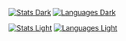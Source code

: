<!-- Dark Stats -->
[![Stats Dark](https://github-readme-stats.vercel.app/api?username=lxnelyclxud&hide=stars&hide_title=true&custom_title=Stats&count_private=true&show_icons=true&hide_border=true&bg_color=00000000&text_color=fce7f3&title_color=ec4899&icon_color=ec4899)](https://github.com/lxnelyclxud#gh-dark-mode-only)
[![Languages Dark](https://github-readme-stats.vercel.app/api/top-langs/?username=lxnelyclxud&langs_count=10&layout=compact&hide_border=true&bg_color=00000000&text_color=fce7f3&title_color=ec4899)](https://github.com/lxnelyclxud#gh-dark-mode-only)
<!-- Light Stats -->
[![Stats Light](https://github-readme-stats.vercel.app/api?username=lxnelyclxud&hide=stars,issues&custom_title=Alexander's+Stats&count_private=true&show_icons=true&hide_border=true&theme=vue&bg_color=00000000)](https://github.com/lxnelyclxud#gh-light-mode-only)
[![Languages Light](https://github-readme-stats.vercel.app/api/top-langs/?username=lxnelyclxud&hide_border=true&theme=vue&bg_color=00000000)](https://github.com/lxnelyclxud#gh-light-mode-only)

<!--
**lxnelyclxud/lxnelyclxud** is a ✨ _special_ ✨ repository because its `README.md` (this file) appears on your GitHub profile.

Here are some ideas to get you started:

- 🔭 I’m currently working on ...
- 🌱 I’m currently learning ...
- 👯 I’m looking to collaborate on ...
- 🤔 I’m looking for help with ...
- 💬 Ask me about ...
- 📫 How to reach me: ...
- 😄 Pronouns: ...
- ⚡ Fun fact: ...
-->
